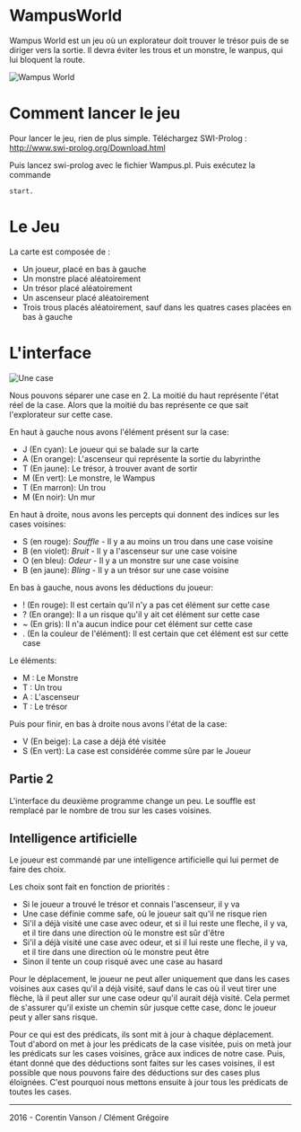 

# WampusWorld

Wampus World est un jeu où un explorateur doit trouver le trésor puis de se diriger vers la sortie. 
Il devra éviter les trous et un monstre, le wanpus, qui lui bloquent la route.

![Wampus World](http://i.imgur.com/3Z2OYHY.png)

# Comment lancer le jeu

Pour lancer le jeu, rien de plus simple. 
Téléchargez SWI-Prolog : http://www.swi-prolog.org/Download.html

Puis lancez swi-prolog avec le fichier Wampus.pl.
Puis exécutez la commande 

    start.
    
# Le Jeu 

La carte est composée de :

 - Un joueur, placé en bas à gauche
 - Un monstre placé aléatoirement
 - Un trésor placé aléatoirement
 - Un ascenseur placé aléatoirement
 - Trois trous placés aléatoirement, sauf dans les quatres cases placées en bas à gauche

# L'interface

![Une case](http://i.imgur.com/LVH0gSk.png?1)

Nous pouvons séparer une case en 2.
La moitié du haut représente l'état réel de la case.
Alors que la moitié du bas représente ce que sait l'explorateur sur cette case.

En haut à gauche nous avons l'élément présent sur la case:

 - J (En cyan): Le joueur qui se balade sur la carte
 - A (En orange): L'ascenseur qui représente la sortie du labyrinthe
 - T (En jaune): Le trésor, à trouver avant de sortir
 - M (En vert): Le monstre, le Wampus
 - T (En marron): Un trou
 - M (En noir): Un mur

En haut à droite, nous avons les percepts qui donnent des indices sur les cases voisines: 

 - S (en rouge): *Souffle* - Il y a au moins un trou dans une case voisine
 - B (en violet): *Bruit* - Il y a l'ascenseur sur une case voisine
 - O (en bleu): *Odeur* - Il y a un monstre sur une case voisine
 - B (en jaune): *Bling* - Il y a un trésor sur une case voisine

En bas à gauche, nous avons les déductions du joueur:

 - ! (En rouge): Il est certain qu'il n'y a pas cet élément sur cette case
 - ? (En orange): Il a un risque qu'il y ait cet élément sur cette case
 - ~ (En gris): Il n'a aucun indice pour cet élément sur cette case
 - . (En la couleur de l'élément): Il est certain que cet élément est sur cette case
 
Le éléments:
 
 - M : Le Monstre
 - T : Un trou
 - A : L'ascenseur
 -  T : Le trésor

Puis pour finir, en bas à droite nous avons l'état de la case:

 - V (En beige): La case a déjà été visitée
 - S (En vert): La case est considérée comme sûre par le Joueur

## Partie 2 ##

L'interface du deuxième programme change un peu. 
Le souffle est remplacé par le nombre de trou sur les cases voisines.

## Intelligence artificielle ##

Le joueur est commandé par une intelligence artificielle qui lui permet de faire des choix.

Les choix sont fait en fonction de priorités : 

 - Si le joueur a trouvé le trésor et connais l'ascenseur, il y va
 - Une case définie comme safe, où le joueur sait qu'il ne risque rien
 - Si'il a déjà visité une case avec odeur, et si il lui reste une fleche, il y va, et il tire dans une direction où le monstre est sûr d'être 
 - Si'il a déjà visité une case avec odeur, et si il lui reste une fleche, il y va, et il tire dans une direction où le monstre peut être 
 - Sinon il tente un coup risqué avec une case au hasard

Pour le déplacement, le joueur ne peut aller uniquement que dans les cases voisines aux cases qu'il a déjà visité, sauf dans le cas où il veut tirer une flèche, là il peut aller sur une case odeur qu'il aurait déjà visité.
Cela permet de s'assurer qu'il existe un chemin sûr jusque cette case, donc le joueur peut y aller sans risque.

Pour ce qui est des prédicats, ils sont mit à jour à chaque déplacement. 
Tout d'abord on met à jour les prédicats de la case visitée, puis on metà jour les prédicats sur les cases voisines, grâce aux indices de notre case.
Puis, étant donné que des déductions sont faites sur les cases voisines, il est possible que nous pouvons faire des déductions sur des cases plus éloignées.
C'est pourquoi nous mettons ensuite à jour tous les prédicats de toutes les cases.
 
------ 
2016 - Corentin Vanson / Clément Grégoire